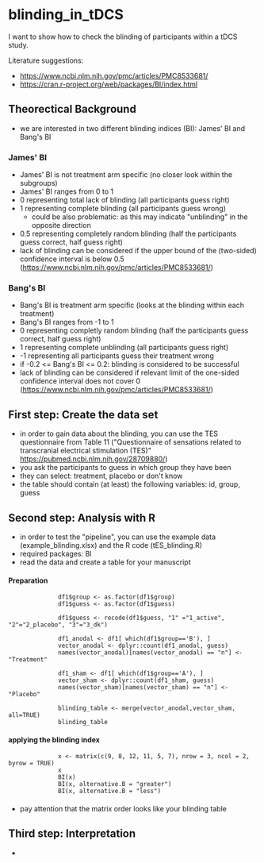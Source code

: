 # blinding_in_tDCS

I want to show how to check the blinding of participants within a tDCS study. 

Literature suggestions: 
- https://www.ncbi.nlm.nih.gov/pmc/articles/PMC8533681/
- https://cran.r-project.org/web/packages/BI/index.html

## Theorectical Background
- we are interested in two different blinding indices (BI): James' BI and Bang's BI

### James' BI
- James' BI is not treatment arm specific (no closer look within the subgroups)
- James' BI ranges from 0 to 1
- 0 representing total lack of blinding (all participants guess right)
- 1 representing complete blinding (all participants guess wrong) 
    - could be also problematic: as this may indicate "unblinding" in the opposite direction
- 0.5 representing completely random blinding (half the participants guess correct, half guess right)
- lack of blinding can be considered if the upper bound of the (two-sided) confidence interval is below 0.5 (https://www.ncbi.nlm.nih.gov/pmc/articles/PMC8533681/)

### Bang's BI
- Bang's BI is treatment arm specific (looks at the blinding within each treatment)
- Bang's BI ranges from -1 to 1
- 0 representing completly random blinding (half the participants guess correct, half guess right)
- 1 representing complete unblinding (all participants guess right)
- -1 representing all participants guess their treatment wrong 
- if -0.2 <= Bang's BI <= 0.2: blinding is considered to be successful
- lack of blinding can be considered if relevant limit of the one-sided confidence interval does not cover 0 (https://www.ncbi.nlm.nih.gov/pmc/articles/PMC8533681/)


## First step: Create the data set 
- in order to gain data about the blinding, you can use the TES questionnaire from Table 11 ("Questionnaire of sensations related to transcranial electrical stimulation (TES)" https://pubmed.ncbi.nlm.nih.gov/28709880/)
- you ask the participants to guess in which group they have been
- they can select: treatment, placebo or don't know 
- the table should contain (at least) the following variables: id, group, guess

## Second step: Analysis with R 
- in order to test the "pipeline", you can use the example data (example_blinding.xlsx) and the R code (tES_blinding.R)
- required packages: BI 
- read the data and create a table for your manuscript

#### Preparation 
                  df1$group <- as.factor(df1$group)
                  df1$guess <- as.factor(df1$guess)

                  df1$guess <- recode(df1$guess, "1" ="1_active", "2"="2_placebo", "3"="3_dk")

                  df1_anodal <- df1[ which(df1$group=='B'), ]
                  vector_anodal <- dplyr::count(df1_anodal, guess)
                  names(vector_anodal)[names(vector_anodal) == "n"] <- "Treatment"

                  df1_sham <- df1[ which(df1$group=='A'), ]
                  vector_sham <- dplyr::count(df1_sham, guess)
                  names(vector_sham)[names(vector_sham) == "n"] <- "Placebo"

                  blinding_table <- merge(vector_anodal,vector_sham, all=TRUE)
                  blinding_table
####
#### applying the blinding index  
                  x <- matrix(c(9, 8, 12, 11, 5, 7), nrow = 3, ncol = 2, byrow = TRUE)
                  x
                  BI(x)
                  BI(x, alternative.B = "greater")
                  BI(x, alternative.B = "less")
####
- pay attention that the matrix order looks like your blinding table

## Third step: Interpretation
- 
